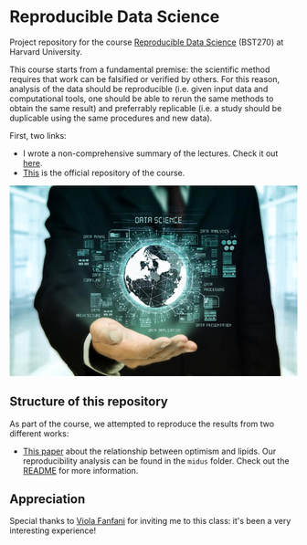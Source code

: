 # Reproducible Data Science

Project repository for the course [Reproducible Data Science](https://www.coursicle.com/harvard/courses/BST/270/) (BST270) at Harvard University. 

This course starts from a fundamental premise: the scientific method requires that work can be falsified or verified by others. For this reason, analysis of the data should be reproducible (i.e. given input data and computational tools, one should be able to rerun the same methods to obtain the same result) and preferrably replicable (i.e. a study should be duplicable using the same procedures and new data).

First, two links:

- I wrote a non-comprehensive summary of the lectures. Check it out [here](TODO).
- [This](https://github.com/violafanfani/BST270-Winter2023) is the official repository of the course.

![Alt text](/cover.jpg?raw=true "Title")

## Structure of this repository

As part of the course, we attempted to reproduce the results from two different works:

- [This paper](https://www.ajconline.org/article/S0002-9149(13)00388-3/pdf) about the relationship between optimism and lipids. Our reproducibility analysis can be found in the ``midus`` folder. Check out the [README]("midus/README.md) for more information. 

## Appreciation

Special thanks to [Viola Fanfani](https://violafanfani.github.io/) for inviting me to this class: it's been a very interesting experience!
